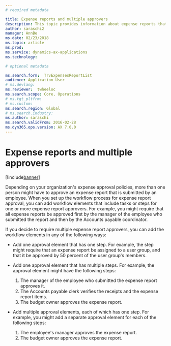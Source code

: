 ```yaml
---
# required metadata

title: Expense reports and multiple approvers
description: This topic provides information about expense reports that require approval by more than one person. 
author: saraschi2
manager: AnnBe
ms.date: 02/23/2018
ms.topic: article
ms.prod: 
ms.service: dynamics-ax-applications
ms.technology: 

# optional metadata

ms.search.form:  TrvExpensesReportList
audience: Application User
# ms.devlang: 
ms.reviewer:  twheeloc
ms.search.scope: Core, Operations
# ms.tgt_pltfrm: 
# ms.custom: 
ms.search.region: Global
# ms.search.industry: 
ms.author: saraschi
ms.search.validFrom: 2016-02-28
ms.dyn365.ops.version: AX 7.0.0
---
```


# Expense reports and multiple approvers

[!include[banner](../includes/banner.md)]

Depending on your organization's expense approval policies, more than one person might have to approve an expense report that is submitted by an employee. When you set up the workflow process for expense report approval, you can add workflow elements that include tasks or steps for one or more expense report approvers. For example, you might require that all expense reports be approved first by the manager of the employee who submitted the report and then by the Accounts payable coordinator.

If you decide to require multiple expense report approvers, you can add the workflow elements in any of the following ways:

- Add one approval element that has one step. For example, the step might require that an expense report be assigned to a user group, and that it be approved by 50 percent of the user group's members.
- Add one approval element that has multiple steps. For example, the approval element might have the following steps:

    1. The manager of the employee who submitted the expense report approves it.
    2. The Accounts payable clerk verifies the receipts and the expense report items.
    3. The budget owner approves the expense report.

- Add multiple approval elements, each of which has one step. For example, you might add a separate approval element for each of the following steps:

    1. The employee's manager approves the expense report.
    2. The budget owner approves the expense report.
